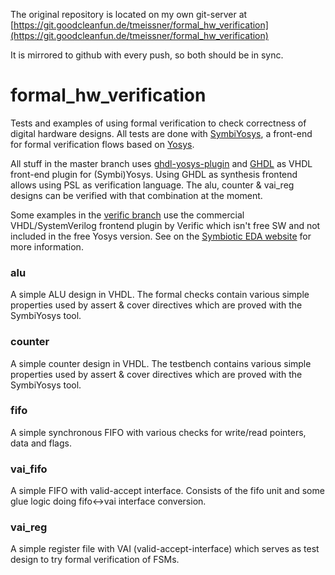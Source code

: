 The original repository is located on my own git-server at [https://git.goodcleanfun.de/tmeissner/formal_hw_verification](https://git.goodcleanfun.de/tmeissner/formal_hw_verification)

It is mirrored to github with every push, so both should be in sync.


# formal_hw_verification

Tests and examples of using formal verification to check correctness of digital hardware designs. All tests are done with [SymbiYosys](https://github.com/YosysHQ/SymbiYosys), a front-end for formal verification flows based on [Yosys](https://github.com/YosysHQ/yosys).

All stuff in the master branch uses [ghdl-yosys-plugin](https://github.com/ghdl/ghdl-yosys-plugin) and [GHDL](https://github.com/ghdl/ghdl) as VHDL front-end plugin for (Symbi)Yosys. Using GHDL as synthesis frontend allows using PSL as verification language. The alu, counter & vai_reg designs can be verified with that combination at the moment.

Some examples in the [verific branch](https://github.com/tmeissner/formal_hw_verification/tree/verific) use the commercial VHDL/SystemVerilog frontend plugin by Verific which isn't free SW and not included in the free Yosys version. See on the [Symbiotic EDA website](https://www.symbioticeda.com) for more information.

### alu
A simple ALU design in VHDL. The formal checks contain various simple properties used by assert & cover directives which are proved with the SymbiYosys tool.

### counter
A simple counter design in VHDL. The testbench contains various simple properties used by assert & cover directives which are proved with the SymbiYosys tool.

### fifo
A simple synchronous FIFO with various checks for write/read pointers, data and flags.

### vai_fifo
A simple FIFO with valid-accept interface. Consists of the fifo unit and some glue logic doing fifo<->vai interface conversion.

### vai_reg
A simple register file with VAI (valid-accept-interface) which serves as test design to try formal verification of FSMs.
